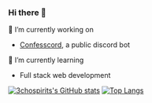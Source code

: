 ### Hi there 👋


🔭 I’m currently working on
  - [Confesscord](http://confesscord.com), a public discord bot
  
🌱 I’m currently learning
  - Full stack web development

[![3chospirits's GitHub stats](https://github-readme-stats.vercel.app/api?username=3chospirits&show_icons=true&theme=radical&count_private=true)](https://github.com/anuraghazra/github-readme-stats)
[![Top Langs](https://github-readme-stats.vercel.app/api/top-langs/?username=3chospirits&layout=compact&theme=radical&count_private=true)](https://github.com/anuraghazra/github-readme-stats)
